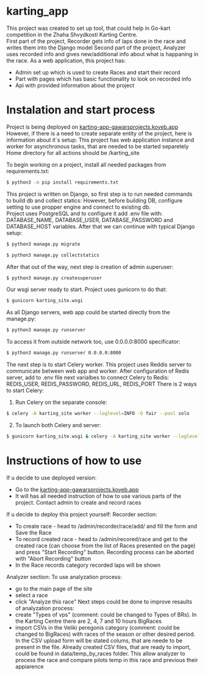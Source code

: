 # karting_app
This project was created to set up tool, that could help in Go-kart competition in the Zhaha Shvydkosti Karting Centre.  
First part of the project, Recorder gets info of laps done in the race and writes them into the Django model
Second part of the project, Analyzer uses recorded info and gives new/additional info about what is happaning in the race.
As a web application, this project has:
- Admin set up which is used to create Races and start their record
- Part with pages which has basic functionality to look on recorded info
- Api with provided information about the project

# Instalation and start process
Project is being deployed on [karting-app-gawarsprojects.koyeb.app](https://karting-app-gawarsprojects.koyeb.app/)
However, if there is a need to create separate entity of the project, here is information about it`s setup:
This project has web application instance and worker for asynchronous tasks, that are needed to be started separetely  
Home directory for all actions should be /karting_site

To begin working on a project, install all needed packages from requirements.txt:
```bash
$ python3 -m pip install requirements.txt
```

This project is written on Django, so first step is to run needed commands to build db and collect statics:
However, before building DB, configure setting to use propper engine and connect to existing db.  
Project uses PostgreSQL and to configure it add .env file with: DATABASE_NAME, DATABASE_USER, DATABASE_PASSWORD and DATABASE_HOST variables.
After that we can continue with typical Django setup: 
```bash
$ python3 manage.py migrate
```
```bash
$ python3 manage.py collectstatics
```
After that out of the way, next step is creation of admin superuser:
```bash
$ python3 manage.py createsuperuser 
```
Our wsgi server ready to start. Project uses gunicorn to do that:
```bash
$ gunicorn karting_site.wsgi
```
As all Django servers, web app could be started directly from the manage.py:
```bash
$ python3 manage.py runserver 
```
To access it from outside network too, use 0.0.0.0:8000 specificator:
```bash
$ python3 manage.py runserver 0.0.0.0:8000
```

The next step is to start Celery worker.
This project uses Reddis server to communicate between web app and worker. 
After configuration of Redis server, add to .env file next varialbes to connect Celery to Redis: REDIS_USER, REDIS_PASSWORD, REDIS_URL, REDIS_PORT
There is 2 ways to start Celery:
1. Run Celery on the separate console: 
```bash
$ celery -A karting_site worker --loglevel=INFO -O fair --pool solo
```
2. To launch both Celery and server: 
```bash
$ gunicorn karting_site.wsgi & celery -A karting_site worker --loglevel=INFO -O fair
```

# Instructions of how to use
If u decide to use deployed version:
- Go to the [karting-app-gawarsprojects.koyeb.app](https://karting-app-gawarsprojects.koyeb.app/)
- It will has all needed instruction of how to use various parts of the project. Contact admin to create and record races

If u decide to deploy this project yourself:
Recorder section:
- To create race - head to /admin/recorder/race/add/ and fill the form and Save the Race
- To record created race - head to /admin/recored/race and get to the created race (can choose from the list of Races presented on the page) and press "Start Recording" button. Recording process can be aborted with "Abort Recording" button
- In the Race records category recorded laps will be shown

Analyzer section:
To use analyzation process:
- go to the main page of the site
- select a race
- click "Analyze this race"
Next steps could be done to improve resaults of analyzation process: 
- create "Types of vps" (comment: could be changed to Types of BRs). In the Karting Centre there are 2, 4, 7 and 10 hours BigRaces
- import CSVs in the Veliki peregonis category (comment: could be changed to BigRaces) with races of the season or other desired period. In the CSV upload form will be stated colums, that are neede to be present in the file. Already created CSV files, that are ready to import, could be found in data/temp_by_races folder. This allow analyzer to process the race and compare pilots temp in this race and previous their appiarence

